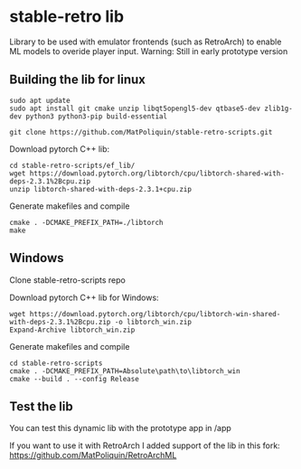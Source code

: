 # stable-retro lib
Library to be used with emulator frontends (such as RetroArch) to enable ML models to overide player input.
Warning: Still in early prototype version

## Building the lib for linux

```
sudo apt update
sudo apt install git cmake unzip libqt5opengl5-dev qtbase5-dev zlib1g-dev python3 python3-pip build-essential
```

```
git clone https://github.com/MatPoliquin/stable-retro-scripts.git
```

Download pytorch C++ lib:
```
cd stable-retro-scripts/ef_lib/
wget https://download.pytorch.org/libtorch/cpu/libtorch-shared-with-deps-2.3.1%2Bcpu.zip
unzip libtorch-shared-with-deps-2.3.1+cpu.zip
```

Generate makefiles and compile
```
cmake . -DCMAKE_PREFIX_PATH=./libtorch
make
```

## Windows

Clone stable-retro-scripts repo

Download pytorch C++ lib for Windows:
```
wget https://download.pytorch.org/libtorch/cpu/libtorch-win-shared-with-deps-2.3.1%2Bcpu.zip -o libtorch_win.zip
Expand-Archive libtorch_win.zip
```

Generate makefiles and compile
```
cd stable-retro-scripts
cmake . -DCMAKE_PREFIX_PATH=Absolute\path\to\libtorch_win
cmake --build . --config Release
```

## Test the lib
You can test this dynamic lib with the prototype app in /app

If you want to use it with RetroArch I added support of the lib in this fork:
https://github.com/MatPoliquin/RetroArchML
